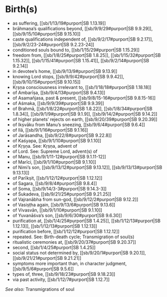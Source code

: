 # Birth(s)

* as suffering, [[sb/1/13/19#purport|SB 1.13.19]]
* brāhmaṇa’s qualifications beyond, [[sb/9/9/29#purport|SB 9.9.29]], [[sb/9/15/10#purport|SB 9.15.10]]
* caste qualifications independent of, [[sb/9/2/17#purport|SB 9.2.17]], [[sb/9/2/23-24#purport|SB 9.2.23-24]]
* conditioned souls bound to, [[sb/1/15/29#purport|SB 1.15.29]]
* freedom from, [[sb/1/8/25#purport|SB 1.8.25]], [[sb/1/15/32#purport|SB 1.15.32]], [[sb/1/15/41#purport|SB 1.15.41]], [[sb/9/2/14#purport|SB 9.2.14]]
* in devotee’s home, [[sb/9/13/9#purport|SB 9.13.9]]
* knowing Lord stops, [[sb/9/9/42#purport|SB 9.9.42]], [[sb/9/10/15#purport|SB 9.10.15]]
* Kṛṣṇa consciousness irrelevant to, [[sb/1/18/18#purport|SB 1.18.18]]
* of Ambarīṣa, [[sb/9/4/13#purport|SB 9.4.13]]
* of Asamañjasa, past & present, [[sb/9/8/15-16#purport|SB 9.8.15-16]]
* of Aśmaka, [[sb/9/9/39#purport|SB 9.9.39]]
* of Brahmā, [[sb/1/8/22#purport|SB 1.8.22]], [[sb/1/8/34#purport|SB 1.8.34]], [[sb/9/1/9#purport|SB 9.1.9]], [[sb/9/14/2#purport|SB 9.14.2]]
* of higher planets’ rejects on earth, [[sb/9/20/39#purport|SB 9.20.39]]
* of Ikṣvāku from Manu’s sneezing, [[sb/9/6/4#purport|SB 9.6.4]]
* of Ilā, [[sb/9/1/16#purport|SB 9.1.16]]
* of Jarāsandha, [[sb/9/22/8#purport|SB 9.22.8]]
* of Kaśyapa, [[sb/9/1/10#purport|SB 9.1.10]]
* of Kṛṣṇa. See: Kṛṣṇa, advent of 
* of Lord. See: Supreme Lord, advent(s) of 
* of Manu, [[sb/9/1/11-12#purport|SB 9.1.11-12]]
* of Marīci, [[sb/9/1/10#purport|SB 9.1.10]]
* of Nimi’s son, [[sb/9/13/12#purport|SB 9.13.12]], [[sb/9/13/13#purport|SB 9.13.13]]
* of Parīkṣit, [[sb/1/12/12#purport|SB 1.12.12]]
* of Sagara, [[sb/9/8/4#purport|SB 9.8.4]]
* of Soma, [[sb/9/14/3-3#purport|SB 9.14.3-3]]
* of Śukadeva, [[sb/9/21/25#purport|SB 9.21.25]]
* of Vajranābha from sun-god, [[sb/9/12/2#purport|SB 9.12.2]]
* of Vasiṣṭha again, [[sb/9/13/6#purport|SB 9.13.6]]
* of Vivasvān, [[sb/9/1/10#purport|SB 9.1.10]]
* of Yuvanāśva’s son, [[sb/9/6/30#purport|SB 9.6.30]]
* purification at, [[sb/1/4/25#purport|SB 1.4.25]], [[sb/1/12/13#purport|SB 1.12.13]], [[sb/1/12/13#purport|SB 1.12.13]]
* purification before, [[sb/1/12/12#purport|SB 1.12.12]]
* repeated. See: Birth-death cycle; Transmigration of soul(s) 
* ritualistic ceremonies at, [[sb/9/20/37#purport|SB 9.20.37]]
* second, [[sb/1/4/25#purport|SB 1.4.25]]
* social status not determined by, [[sb/9/20/1#purport|SB 9.20.1]], [[sb/9/21/21#purport|SB 9.21.21]]
* symptoms more important than, in character judgment, [[sb/9/5/6#purport|SB 9.5.6]]
* types of, three, [[sb/9/18/23#purport|SB 9.18.23]]
* via past activity, [[sb/1/12/7#purport|SB 1.12.7]]

*See also:* Transmigrations of soul
